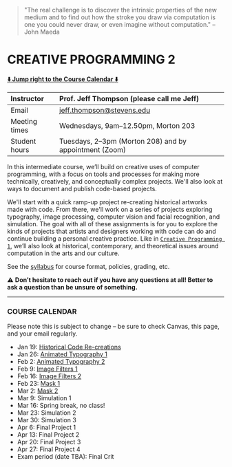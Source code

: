 > "The real challenge is to discover the intrinsic properties of the new medium and to find out how the stroke you draw via computation is one you could never draw, or even imagine without computation." – John Maeda

# CREATIVE PROGRAMMING 2

**[:arrow_down: Jump right to the Course Calendar :arrow_down:](#course-calendar)**

| Instructor     | Prof. Jeff Thompson (please call me Jeff) |
| :---           | :--- |
| Email          | jeff.thompson@stevens.edu |
| Meeting times  | Wednesdays, 9am–12.50pm, Morton 203 |  
| Student hours  | Tuesdays, 2–3pm (Morton 208) and by appointment (Zoom) |

In this intermediate course, we’ll build on creative uses of computer programming, with a focus on tools and processes for making more technically, creatively, and conceptually complex projects. We'll also look at ways to document and publish code-based projects.

We'll start with a quick ramp-up project re-creating historical artworks made with code. From there, we'll work on a series of projects exploring typography, image processing, computer vision and facial recognition, and simulation. The goal with all of these assignments is for you to explore the kinds of projects that artists and designers working with code can do and continue building a personal creative practice. Like in [`Creative Programming 1`](https://github.com/jeffThompson/CreativeProgramming1), we’ll also look at historical, contemporary, and theoretical issues around computation in the arts and our culture.

See the [syllabus](https://github.com/jeffThompson/CreativeProgramming2/blob/master/Syllabus.md) for course format, policies, grading, etc.

:warning: **Don’t hesitate to reach out if you have any questions at all! Better to ask a question than be unsure of something.**  

***

### COURSE CALENDAR
Please note this is subject to change – be sure to check Canvas, this page, and your email regularly.

* Jan 19: [Historical Code Re-creations](https://github.com/jeffThompson/CreativeProgramming2/tree/master/Week00_RampUp)  
* Jan 26: [Animated Typography 1](https://github.com/jeffThompson/CreativeProgramming2/tree/master/Week01_AnimatedTypography)  
* Feb 2: [Animated Typography 2](https://github.com/jeffThompson/CreativeProgramming2/tree/master/Week01_AnimatedTypography)  
* Feb 9: [Image Filters 1](https://github.com/jeffThompson/CreativeProgramming2/tree/master/Week03_ImageFilters)  
* Feb 16: [Image Filters 2](https://github.com/jeffThompson/CreativeProgramming2/tree/master/Week03_ImageFilters)
* Feb 23: [Mask 1](https://github.com/jeffThompson/CreativeProgramming2/tree/master/Week05_Mask)  
* Mar 2: [Mask 2](https://github.com/jeffThompson/CreativeProgramming2/tree/master/Week05_Mask)  
* Mar 9: Simulation 1  
* Mar 16: Spring break, no class!  
* Mar 23: Simulation 2  
* Mar 30: Simulation 3  
* Apr 6: Final Project 1  
* Apr 13: Final Project 2  
* Apr 20: Final Project 3  
* Apr 27: Final Project 4  
* Exam period (date TBA): Final Crit  

